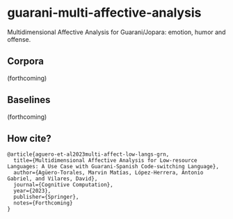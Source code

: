# guarani-multi-affective-analysis
Multidimensional Affective Analysis for Guarani/Jopara: emotion, humor and offense.

## Corpora
(forthcoming)

## Baselines
(forthcoming)

## How cite?

```
@article{aguero-et-al2023multi-affect-low-langs-grn,
  title={Multidimensional Affective Analysis for Low-resource Languages: A Use Case with Guarani-Spanish Code-switching Language},
  author={Agüero-Torales, Marvin Matías, López-Herrera, Antonio Gabriel, and Vilares, David},
  journal={Cognitive Computation},
  year={2023},
  publisher={Springer},
  notes={Forthcoming}
}
```

